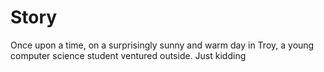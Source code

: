# Story
Once upon a time, on a surprisingly sunny and warm day in Troy, a young computer science student ventured outside. Just kidding